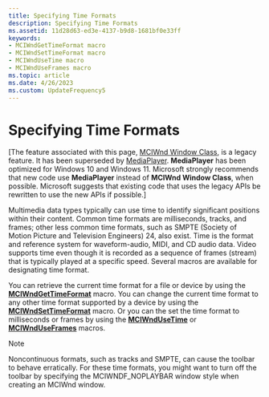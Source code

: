 ```yaml
---
title: Specifying Time Formats
description: Specifying Time Formats
ms.assetid: 11d28d63-ed3e-4137-b9d8-1681bf0e33ff
keywords:
- MCIWndGetTimeFormat macro
- MCIWndSetTimeFormat macro
- MCIWndUseTime macro
- MCIWndUseFrames macro
ms.topic: article
ms.date: 4/26/2023
ms.custom: UpdateFrequency5
---
```


# Specifying Time Formats

\[The feature associated with this page, [MCIWnd Window Class](/windows/win32/multimedia/mciwnd-window-class), is a legacy feature. It has been superseded by [MediaPlayer](/uwp/api/Windows.Media.Playback.MediaPlayer). **MediaPlayer** has been optimized for Windows 10 and Windows 11. Microsoft strongly recommends that new code use **MediaPlayer** instead of **MCIWnd Window Class**, when possible. Microsoft suggests that existing code that uses the legacy APIs be rewritten to use the new APIs if possible.\]

Multimedia data types typically can use time to identify significant positions within their content. Common time formats are milliseconds, tracks, and frames; other less common time formats, such as SMPTE (Society of Motion Picture and Television Engineers) 24, also exist. Time is the format and reference system for waveform-audio, MIDI, and CD audio data. Video supports time even though it is recorded as a sequence of frames (stream) that is typically played at a specific speed. Several macros are available for designating time format.

You can retrieve the current time format for a file or device by using the [**MCIWndGetTimeFormat**](/windows/desktop/api/Vfw/nf-vfw-mciwndgettimeformat) macro. You can change the current time format to any other time format supported by a device by using the [**MCIWndSetTimeFormat**](/windows/desktop/api/Vfw/nf-vfw-mciwndsettimeformat) macro. Or you can the set the time format to milliseconds or frames by using the [**MCIWndUseTime**](/windows/desktop/api/Vfw/nf-vfw-mciwndusetime) or [**MCIWndUseFrames**](/windows/desktop/api/Vfw/nf-vfw-mciwnduseframes) macros.

> [!Note]  
> Noncontinuous formats, such as tracks and SMPTE, can cause the toolbar to behave erratically. For these time formats, you might want to turn off the toolbar by specifying the MCIWNDF\_NOPLAYBAR window style when creating an MCIWnd window.

 

 

 




